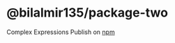 # @bilalmir135/package-two

Complex Expressions
Publish on [npm](https://www.npmjs.com/package/@bilalmir135/package-two)